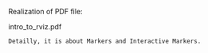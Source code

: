 Realization of PDF file:

intro_to_rviz.pdf

	Detailly, it is about Markers and Interactive Markers.
